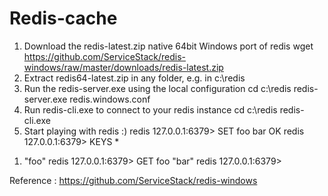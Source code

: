 # Redis-cache

1. Download the redis-latest.zip native 64bit Windows port of redis
wget https://github.com/ServiceStack/redis-windows/raw/master/downloads/redis-latest.zip
2. Extract redis64-latest.zip in any folder, e.g. in c:\redis
3. Run the redis-server.exe using the local configuration
cd c:\redis
redis-server.exe redis.windows.conf
4. Run redis-cli.exe to connect to your redis instance
cd c:\redis
redis-cli.exe
5. Start playing with redis :)
redis 127.0.0.1:6379> SET foo bar
OK
redis 127.0.0.1:6379> KEYS *
1) "foo"
redis 127.0.0.1:6379> GET foo
"bar"
redis 127.0.0.1:6379>

Reference : https://github.com/ServiceStack/redis-windows
